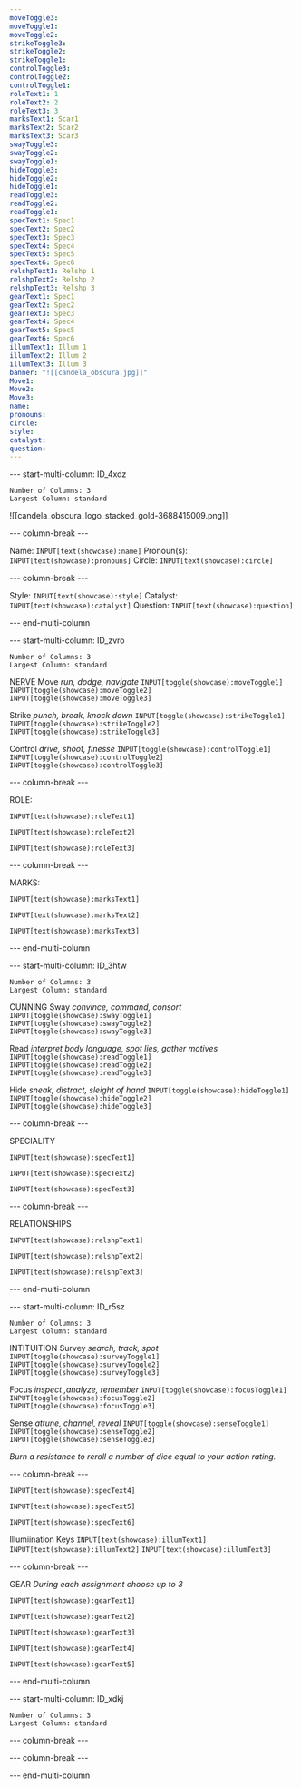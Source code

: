 ```yaml
---
moveToggle3: 
moveToggle1: 
moveToggle2: 
strikeToggle3: 
strikeToggle2: 
strikeToggle1: 
controlToggle3: 
controlToggle2: 
controlToggle1: 
roleText1: 1
roleText2: 2
roleText3: 3
marksText1: Scar1
marksText2: Scar2
marksText3: Scar3
swayToggle3: 
swayToggle2: 
swayToggle1: 
hideToggle3: 
hideToggle2: 
hideToggle1: 
readToggle3: 
readToggle2: 
readToggle1: 
specText1: Spec1
specText2: Spec2
specText3: Spec3
specText4: Spec4
specText5: Spec5
specText6: Spec6
relshpText1: Relshp 1
relshpText2: Relshp 2
relshpText3: Relshp 3
gearText1: Spec1
gearText2: Spec2
gearText3: Spec3
gearText4: Spec4
gearText5: Spec5
gearText6: Spec6
illumText1: Illum 1
illumText2: Illum 2
illumText3: Illum 3
banner: "![[candela_obscura.jpg]]"
Move1: 
Move2: 
Move3: 
name: 
pronouns: 
circle: 
style: 
catalyst: 
question:
---
```




--- start-multi-column: ID_4xdz
```column-settings
Number of Columns: 3
Largest Column: standard
```

![[candela_obscura_logo_stacked_gold-3688415009.png]]

--- column-break ---

Name: `INPUT[text(showcase):name]`
Pronoun(s): `INPUT[text(showcase):pronouns]`
Circle: `INPUT[text(showcase):circle]`


--- column-break ---

Style: `INPUT[text(showcase):style]`
Catalyst: `INPUT[text(showcase):catalyst]`
Question: `INPUT[text(showcase):question]`


--- end-multi-column


--- start-multi-column: ID_zvro
```column-settings
Number of Columns: 3
Largest Column: standard
```

NERVE
Move     *run, dodge, navigate*
`INPUT[toggle(showcase):moveToggle1]`  `INPUT[toggle(showcase):moveToggle2]`  `INPUT[toggle(showcase):moveToggle3]`

Strike     *punch, break, knock down*
`INPUT[toggle(showcase):strikeToggle1]`  `INPUT[toggle(showcase):strikeToggle2]`  `INPUT[toggle(showcase):strikeToggle3]`

Control     *drive, shoot, finesse*
`INPUT[toggle(showcase):controlToggle1]`  `INPUT[toggle(showcase):controlToggle2]`  `INPUT[toggle(showcase):controlToggle3]`


--- column-break ---

ROLE:

`INPUT[text(showcase):roleText1]`

`INPUT[text(showcase):roleText2]`

 `INPUT[text(showcase):roleText3]`


--- column-break ---

MARKS:

`INPUT[text(showcase):marksText1]`

`INPUT[text(showcase):marksText2]`

`INPUT[text(showcase):marksText3]`


--- end-multi-column


--- start-multi-column: ID_3htw
```column-settings
Number of Columns: 3
Largest Column: standard
```

CUNNING
Sway     *convince, command, consort*
`INPUT[toggle(showcase):swayToggle1]`  `INPUT[toggle(showcase):swayToggle2]`  `INPUT[toggle(showcase):swayToggle3]`

Read     *interpret body language, spot lies, gather motives*
`INPUT[toggle(showcase):readToggle1]`  `INPUT[toggle(showcase):readToggle2]`  `INPUT[toggle(showcase):readToggle3]`

Hide     *sneak, distract, sleight of hand*
`INPUT[toggle(showcase):hideToggle1]`  `INPUT[toggle(showcase):hideToggle2]`  `INPUT[toggle(showcase):hideToggle3]`


--- column-break ---

SPECIALITY

`INPUT[text(showcase):specText1]`

`INPUT[text(showcase):specText2]`

`INPUT[text(showcase):specText3]`


--- column-break ---

RELATIONSHIPS

`INPUT[text(showcase):relshpText1]`

`INPUT[text(showcase):relshpText2]`

`INPUT[text(showcase):relshpText3]`


--- end-multi-column


--- start-multi-column: ID_r5sz
```column-settings
Number of Columns: 3
Largest Column: standard
```

INTITUITION
Survey     *search, track, spot*
`INPUT[toggle(showcase):surveyToggle1]`  `INPUT[toggle(showcase):surveyToggle2]`  `INPUT[toggle(showcase):surveyToggle3]`

Focus     *inspect ,analyze, remember*
`INPUT[toggle(showcase):focusToggle1]`  `INPUT[toggle(showcase):focusToggle2]`  `INPUT[toggle(showcase):focusToggle3]`

Sense     *attune, channel, reveal*
`INPUT[toggle(showcase):senseToggle1]`  `INPUT[toggle(showcase):senseToggle2]`  `INPUT[toggle(showcase):senseToggle3]`

*Burn a resistance to reroll a number of dice equal to your action rating.*


--- column-break ---

`INPUT[text(showcase):specText4]`

`INPUT[text(showcase):specText5]`

`INPUT[text(showcase):specText6]`

Illumiination Keys
 `INPUT[text(showcase):illumText1]` `INPUT[text(showcase):illumText2]` `INPUT[text(showcase):illumText3]`

--- column-break ---

GEAR     *During each assignment choose up to 3*

`INPUT[text(showcase):gearText1]`

`INPUT[text(showcase):gearText2]`

`INPUT[text(showcase):gearText3]`

`INPUT[text(showcase):gearText4]`

`INPUT[text(showcase):gearText5]`


--- end-multi-column


--- start-multi-column: ID_xdkj
```column-settings
Number of Columns: 3
Largest Column: standard
```



--- column-break ---



--- column-break ---



--- end-multi-column



